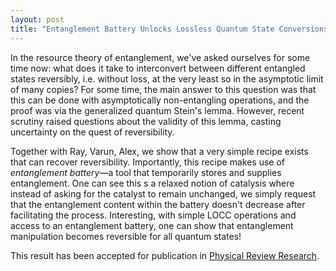 ```yaml
---
layout: post
title: "Entanglement Battery Unlocks Lossless Quantum State Conversions"
---
```


<p>
In the resource theory of entanglement, we've asked ourselves for some time now: what does it take to interconvert between different entangled states reversibly, i.e. without loss, at the very least so in the asymptotic limit of many copies? For some time, the main answer to this question was that this can be done with asymptotically non-entangling operations, and the proof was via the generalized quantum Stein's lemma. However, recent scrutiny raised questions about the validity of this lemma, casting uncertainty on the quest of reversibility.
</p>

<p>
Together with Ray, Varun, Alex, we show that a very simple recipe exists that can recover reversibility. Importantly, this recipe makes use of <em>entanglement battery</em>—a tool that temporarily stores and supplies entanglement. One can see this s a relaxed notion of catalysis where instead of asking for the catalyst to remain unchanged, we simply request that the entanglement content within the battery doesn't decrease after facilitating the process. Interesting, with simple LOCC operations and access to an entanglement battery, one can show that entanglement manipulation becomes reversible for all quantum states!
</p>

<p>
  This result has been accepted for publication in <a href="https://journals.aps.org/prresearch/abstract/10.1103/PhysRevResearch.7.L022031">Physical Review Research</a>.
    </p>

